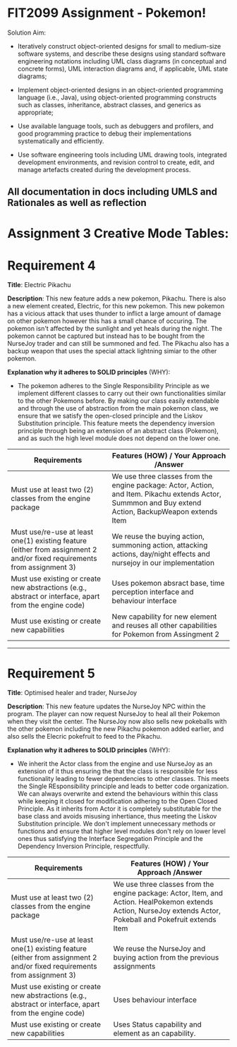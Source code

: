 # FIT2099 Assignment - Pokemon!

Solution Aim:

- Iteratively construct object-oriented designs for small to medium-size software systems, and describe these designs using standard software engineering notations including UML class diagrams (in conceptual and concrete forms), UML interaction diagrams and, if applicable, UML state diagrams;

- Implement object-oriented designs in an object-oriented programming language (i.e., Java), using object-oriented programming constructs such as classes, inheritance, abstract classes, and generics as appropriate;

- Use available language tools, such as debuggers and profilers, and good programming practice to debug their implementations systematically and efficiently.

- Use software engineering tools including UML drawing tools, integrated development environments, and revision control to create, edit, and manage artefacts created during the development process.


## All documentation in docs including UMLS and Rationales as well as reflection


# Assignment 3 Creative Mode Tables:

# Requirement 4

**Title**: 
Electric Pikachu

**Description**:
This new feature adds a new pokemon, Pikachu. There is also a new element created, Electric, for this new pokemon. This new pokemon has a vicious attack that uses thunder to inflict a large amount of damage on other pokemon however this has a small chance of occuring. The pokemon isn't affected by the sunlight and yet heals during the night. The pokemon cannot be captured but instead has to be bought from the NurseJoy trader and can still be summoned and fed. The Pikachu also has a backup weapon that uses the special attack lightning simiar to the other pokemon. 

**Explanation why it adheres to SOLID principles** (WHY):

- The pokemon adheres to the Single Responsibility Principle as we implement different classes to carry out their own functionalities similar to the other Pokemons before.  By making our class easily extendable and through the use of abstraction from the main pokemon class, we ensure that we satisfy the open-closed principle and the Liskov Substitution principle. This feature meets the dependency inversion principle through being an extension of an abstract class (Pokemon), and as such the high level module does not depend on the lower one.

| Requirements                                                                                                            | Features (HOW) / Your Approach /Answer
| ----------------------------------------------------------------------------------------------------------------------- | --------------------------------------------------------------------------------------------------------------------------------------------------------------------- |
| Must use at least two (2) classes from the engine package                                                              | We use three classes from the engine package: Actor, Action, and Item. Pikachu extends Actor, Summmon and Buy extend Action, BackupWeapon extends Item |
| Must use/re-use at least one(1) existing feature (either from assignment 2 and/or fixed requirements from assignment 3)                                                                                                                                                       |We reuse the buying action, summoning action, attacking actions, day/night effects and nursejoy in our implementation
| Must use existing or create new abstractions (e.g., abstract or interface, apart from the engine code)                                                                                                                                                                    |Uses pokemon absract base, time perception interface and behaviour interface
| Must use existing or create new capabilities                                                                                                                                                                                                                                  |New capability for new element and reuses all other capabilities for Pokemon from Assingment 2

---

# Requirement 5


**Title**: 
Optimised healer and trader, NurseJoy

**Description**:
This new feature updates the NurseJoy NPC within the program. The player can now request NurseJoy to heal all their Pokemon when they visit the center. The NurseJoy now also sells new pokeballs with the other pokemon including the new Pikachu pokemon added earlier, and also sells the Elecric pokefruit to feed to the Pikachu. 

**Explanation why it adheres to SOLID principles** (WHY):

- We inherit the Actor class from the engine and use NurseJoy as an extension of it thus ensuring the that the class is responsible for less functionality leading to fewer dependencies to other classes. This meets the Single REsponsibility principle and leads to better code organization. We can always overwrite and extend the behaviours within this class while keeping it closed for modification adhering to the Open Closed Principle. As it inherits from Actor it is completely substitutable for the base class and avoids misusing inhertiance, thus meeting the Liskov Substitution principle. We don't implement unnecessary methods or functions and ensure that higher level modules don't rely on lower level ones thus satisfying the Interface Segregation Principle and the Dependency Inversion Principle, respectfully.

| Requirements                                                                                                            | Features (HOW) / Your Approach /Answer
| ----------------------------------------------------------------------------------------------------------------------- | --------------------------------------------------------------------------------------------------------------------------------------------------------------------- |
| Must use at least two (2) classes from the engine package                                                               | We use three classes from the engine package: Actor, Item, and Action. HealPokemon extends Action, NurseJoy extends Actor, Pokeball and Pokefruit extends Item |
| Must use/re-use at least one(1) existing feature (either from assignment 2 and/or fixed requirements from assignment 3)                                                                                                                                                                        |We reuse the NurseJoy and buying action from the previous assignments
| Must use existing or create new abstractions (e.g., abstract or interface, apart from the engine code)                                                                                                                                                                                         |Uses behaviour interface
| Must use existing or create new capabilities                                                                                                                                                                                                                                                   |Uses Status capability and element as an capability.




